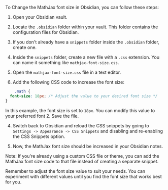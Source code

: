 To Change the MathJax font size in Obsidian, you can follow these steps:

1. Open your Obsidian vault.
    
2. Locate the `.obsidian` folder within your vault. This folder contains the configuration files for Obsidian.
    
3. If you don't already have a `snippets` folder inside the `.obsidian` folder, create one.
    
4. Inside the `snippets` folder, create a new file with a `.css` extension. You can name it something like `mathjax-font-size.css`.
    
5. Open the `mathjax-font-size.css` file in a text editor.
    
6. Add the following CSS code to increase the font size:
    
```css
	.math {
  font-size: 18px; /* Adjust the value to your desired font size */
}
```
	
 In this example, the font size is set to `18px`. You can modify this value to your preferred font
2. Save the file.

4. Switch back to Obsidian and reload the CSS snippets by going to `Settings -> Appearance -> CSS Snippets` and disabling and re-enabling the CSS Snippets option.
    
4. Now, the MathJax font size should be increased in your Obsidian notes.
    

Note: If you're already using a custom CSS file or theme, you can add the MathJax font size code to that file instead of creating a separate snippet.

Remember to adjust the font size value to suit your needs. You can experiment with different values until you find the font size that works best for you.